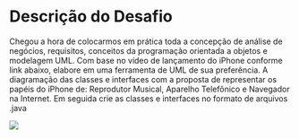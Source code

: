 # Descrição do Desafio

Chegou a hora de colocarmos em prática toda a concepção de análise de negócios, requisitos, conceitos da programação orientada a objetos e modelagem UML. Com base no vídeo de lançamento do iPhone conforme link abaixo, elabore em uma ferramenta de UML de sua preferência. A diagramação das classes e interfaces com a proposta de representar os papéis do iPhone de: Reprodutor Musical, Aparelho Telefônico e Navegador na Internet. Em seguida crie as classes e interfaces no formato de arquivos .java

[![](https://mermaid.ink/img/pako:eNqNksFuwjAMhl-lyqnT4AUqhIS2yw5DaEw79WISt7WWxpWboA3Euy-FwpCCELkk_m3ZX2zvlWaDqlDaQt-_EtQCbemyeI5K9oGdsAme5T30pMFm-5N7OLMZOY9Sgcb5_F9-9qxB8qdsy2Su5A5Cf0vv0aImdjDWyNdeyNVZe7Suww-lu4ZbdCBoG_6MCSp2pPkROkt1pBhruNCicIIEHp3BG6wUqxDIC4sg8Rfv8jt8S9hiDYblbQBx6B_Bwx_akKygJnfpRBCbIho6NW3JW1hsIL_xiQCWdnBOdoeUVg07PONdnKM8nc7TRUgi0mkkIUlDToXURMUptEAmbuKRoVS-wRZLVcSnAfkuVekOMQ4iwfrXaVV4CThRwqFuVFGB7aMVOhMnN67xRUVDA_a46MN1-AMvf_MZ?type=png)](https://mermaid.live/edit#pako:eNqNksFuwjAMhl-lyqnT4AUqhIS2yw5DaEw79WISt7WWxpWboA3Euy-FwpCCELkk_m3ZX2zvlWaDqlDaQt-_EtQCbemyeI5K9oGdsAme5T30pMFm-5N7OLMZOY9Sgcb5_F9-9qxB8qdsy2Su5A5Cf0vv0aImdjDWyNdeyNVZe7Suww-lu4ZbdCBoG_6MCSp2pPkROkt1pBhruNCicIIEHp3BG6wUqxDIC4sg8Rfv8jt8S9hiDYblbQBx6B_Bwx_akKygJnfpRBCbIho6NW3JW1hsIL_xiQCWdnBOdoeUVg07PONdnKM8nc7TRUgi0mkkIUlDToXURMUptEAmbuKRoVS-wRZLVcSnAfkuVekOMQ4iwfrXaVV4CThRwqFuVFGB7aMVOhMnN67xRUVDA_a46MN1-AMvf_MZ)